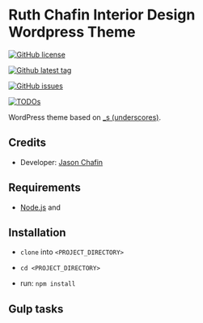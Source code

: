 # Ruth Chafin Interior Design Wordpress Theme #

[![GitHub license](https://badgen.net/github/license/Herm71/rcid-underscores/green?icon=github)](https://github.com/Herm71/rcid-underscores)

[![Github latest tag](https://badgen.net/github/tag/Herm71/rcid-underscores?icon=github)](https://github.com/Herm71/rcid-underscores)

[![GitHub issues](https://badgen.net/github/open-issues/Herm71/rcid-underscores?icon=github)](https://github.com/Herm71/rcid-underscores)

[![TODOs](https://img.shields.io/endpoint?url=https://todos.tickgit.com/badge?repo=github.com/Herm71/rcid-underscores)](https://todos.tickgit.com/browse?repo=github.com/Herm71/rcid-underscores)

WordPress theme based on [_s (underscores)](https://underscores.me/).

## Credits ##

- Developer: [Jason Chafin](https://github.com/Herm71)

## Requirements ##

- [Node.js](https://nodejs.org/en/) and

## Installation ##

- `clone` into `<PROJECT_DIRECTORY>`

- `cd <PROJECT_DIRECTORY>`

- run: `npm install`

## Gulp tasks ###
